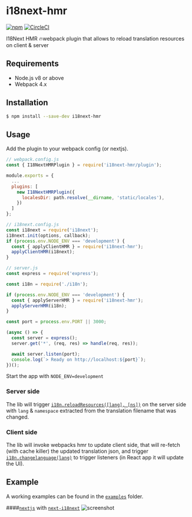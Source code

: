 # i18next-hmr
[![npm](https://img.shields.io/npm/v/i18next-hmr.svg)](https://www.npmjs.com/package/i18next-hmr)
[![CircleCI](https://circleci.com/gh/felixmosh/i18next-hmr.svg?style=svg)](https://circleci.com/gh/felixmosh/i18next-hmr)
 
I18Next HMR 🔥webpack plugin that allows to reload translation resources on client &amp; server    
  
## Requirements    
 - Node.js v8 or above    
- Webpack 4.x    
    
## Installation    
 ```sh 
 $ npm install --save-dev i18next-hmr 
 ```    
## Usage    
 Add the plugin to your webpack config (or nextjs).    
<!-- prettier-ignore-start -->
```js 
// webpack.config.js 
const { I18NextHMRPlugin } = require('i18next-hmr/plugin');    

module.exports = {  
  ...
  plugins: [    
    new I18NextHMRPlugin({  
      localesDir: path.resolve(__dirname, 'static/locales'),    
    }) 
  ]
}; 
```
<!-- prettier-ignore-start -->    
```js 
// i18next.config.js 
const i18next = require('i18next'); 
i18next.init(options, callback);    
if (process.env.NODE_ENV === 'development') {    
  const { applyClientHMR } = require('i18next-hmr');    
  applyClientHMR(i18next); 
}
```

<!-- prettier-ignore-start -->    
```js 
// server.js 
const express = require('express');

const i18n = require('./i18n');

if (process.env.NODE_ENV === 'development') {
  const { applyServerHMR } = require('i18next-hmr');
  applyServerHMR(i18n);
}

const port = process.env.PORT || 3000;

(async () => {
  const server = express();
  server.get('*', (req, res) => handle(req, res));

  await server.listen(port);
  console.log(`> Ready on http://localhost:${port}`);
})();

``` 
Start the app with `NODE_ENV=development`
   
### Server side  
The lib will trigger [`i18n.reloadResources([lang], [ns])`](https://www.i18next.com/overview/api#reloadresources) on the server side with `lang` & `namespace` extracted from the translation filename that was changed. 
  
### Client side  
The lib will invoke webpacks hmr to update client side, that will re-fetch (with cache killer) the updated translation json, and trigger [`i18n.changelanguage(lang)`](https://www.i18next.com/overview/api#changelanguage) to trigger listeners (in React app it will update the UI).  
  
## Example  
A working examples can be found in the [`examples`](https://github.com/felixmosh/i18next-hmr/tree/master/examples) folder.

####[`nextjs`](https://github.com/zeit/next.js) with [`next-i18next`](https://github.com/isaachinman/next-i18next)
![screenshot](https://user-images.githubusercontent.com/9304194/70473602-0ce8d680-1ada-11ea-917d-0235b380bfdd.gif)

